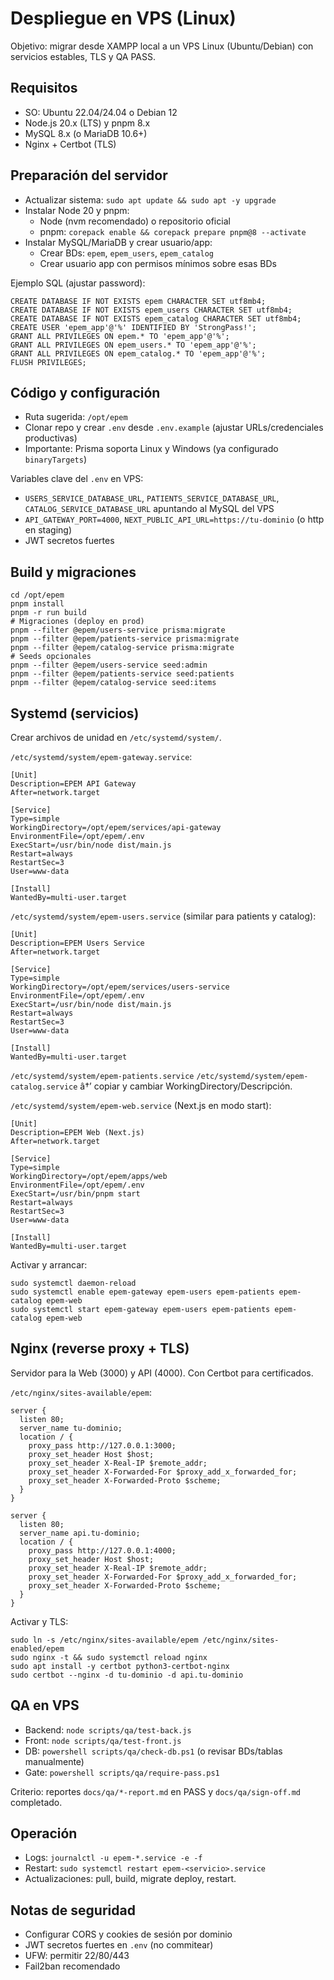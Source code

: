 ﻿# Despliegue en VPS (Linux)

Objetivo: migrar desde XAMPP local a un VPS Linux (Ubuntu/Debian) con servicios estables, TLS y QA PASS.

## Requisitos
- SO: Ubuntu 22.04/24.04 o Debian 12
- Node.js 20.x (LTS) y pnpm 8.x
- MySQL 8.x (o MariaDB 10.6+)
- Nginx + Certbot (TLS)

## Preparación del servidor
- Actualizar sistema: `sudo apt update && sudo apt -y upgrade`
- Instalar Node 20 y pnpm:
  - Node (nvm recomendado) o repositorio oficial
  - pnpm: `corepack enable && corepack prepare pnpm@8 --activate`
- Instalar MySQL/MariaDB y crear usuario/app:
  - Crear BDs: `epem`, `epem_users`, `epem_catalog`
  - Crear usuario app con permisos mínimos sobre esas BDs

Ejemplo SQL (ajustar password):
```
CREATE DATABASE IF NOT EXISTS epem CHARACTER SET utf8mb4;
CREATE DATABASE IF NOT EXISTS epem_users CHARACTER SET utf8mb4;
CREATE DATABASE IF NOT EXISTS epem_catalog CHARACTER SET utf8mb4;
CREATE USER 'epem_app'@'%' IDENTIFIED BY 'StrongPass!';
GRANT ALL PRIVILEGES ON epem.* TO 'epem_app'@'%';
GRANT ALL PRIVILEGES ON epem_users.* TO 'epem_app'@'%';
GRANT ALL PRIVILEGES ON epem_catalog.* TO 'epem_app'@'%';
FLUSH PRIVILEGES;
```

## Código y configuración
- Ruta sugerida: `/opt/epem`
- Clonar repo y crear `.env` desde `.env.example` (ajustar URLs/credenciales productivas)
- Importante: Prisma soporta Linux y Windows (ya configurado `binaryTargets`)

Variables clave del `.env` en VPS:
- `USERS_SERVICE_DATABASE_URL`, `PATIENTS_SERVICE_DATABASE_URL`, `CATALOG_SERVICE_DATABASE_URL` apuntando al MySQL del VPS
- `API_GATEWAY_PORT=4000`, `NEXT_PUBLIC_API_URL=https://tu-dominio` (o http en staging)
- JWT secretos fuertes

## Build y migraciones
```
cd /opt/epem
pnpm install
pnpm -r run build
# Migraciones (deploy en prod)
pnpm --filter @epem/users-service prisma:migrate
pnpm --filter @epem/patients-service prisma:migrate
pnpm --filter @epem/catalog-service prisma:migrate
# Seeds opcionales
pnpm --filter @epem/users-service seed:admin
pnpm --filter @epem/patients-service seed:patients
pnpm --filter @epem/catalog-service seed:items
```

## Systemd (servicios)
Crear archivos de unidad en `/etc/systemd/system/`.

`/etc/systemd/system/epem-gateway.service`:
```
[Unit]
Description=EPEM API Gateway
After=network.target

[Service]
Type=simple
WorkingDirectory=/opt/epem/services/api-gateway
EnvironmentFile=/opt/epem/.env
ExecStart=/usr/bin/node dist/main.js
Restart=always
RestartSec=3
User=www-data

[Install]
WantedBy=multi-user.target
```

`/etc/systemd/system/epem-users.service` (similar para patients y catalog):
```
[Unit]
Description=EPEM Users Service
After=network.target

[Service]
Type=simple
WorkingDirectory=/opt/epem/services/users-service
EnvironmentFile=/opt/epem/.env
ExecStart=/usr/bin/node dist/main.js
Restart=always
RestartSec=3
User=www-data

[Install]
WantedBy=multi-user.target
```

`/etc/systemd/system/epem-patients.service`
`/etc/systemd/system/epem-catalog.service` â†’ copiar y cambiar WorkingDirectory/Descripción.

`/etc/systemd/system/epem-web.service` (Next.js en modo start):
```
[Unit]
Description=EPEM Web (Next.js)
After=network.target

[Service]
Type=simple
WorkingDirectory=/opt/epem/apps/web
EnvironmentFile=/opt/epem/.env
ExecStart=/usr/bin/pnpm start
Restart=always
RestartSec=3
User=www-data

[Install]
WantedBy=multi-user.target
```

Activar y arrancar:
```
sudo systemctl daemon-reload
sudo systemctl enable epem-gateway epem-users epem-patients epem-catalog epem-web
sudo systemctl start epem-gateway epem-users epem-patients epem-catalog epem-web
```

## Nginx (reverse proxy + TLS)
Servidor para la Web (3000) y API (4000). Con Certbot para certificados.

`/etc/nginx/sites-available/epem`:
```
server {
  listen 80;
  server_name tu-dominio;
  location / {
    proxy_pass http://127.0.0.1:3000;
    proxy_set_header Host $host;
    proxy_set_header X-Real-IP $remote_addr;
    proxy_set_header X-Forwarded-For $proxy_add_x_forwarded_for;
    proxy_set_header X-Forwarded-Proto $scheme;
  }
}

server {
  listen 80;
  server_name api.tu-dominio;
  location / {
    proxy_pass http://127.0.0.1:4000;
    proxy_set_header Host $host;
    proxy_set_header X-Real-IP $remote_addr;
    proxy_set_header X-Forwarded-For $proxy_add_x_forwarded_for;
    proxy_set_header X-Forwarded-Proto $scheme;
  }
}
```

Activar y TLS:
```
sudo ln -s /etc/nginx/sites-available/epem /etc/nginx/sites-enabled/epem
sudo nginx -t && sudo systemctl reload nginx
sudo apt install -y certbot python3-certbot-nginx
sudo certbot --nginx -d tu-dominio -d api.tu-dominio
```

## QA en VPS
- Backend: `node scripts/qa/test-back.js`
- Front: `node scripts/qa/test-front.js`
- DB: `powershell scripts/qa/check-db.ps1` (o revisar BDs/tablas manualmente)
- Gate: `powershell scripts/qa/require-pass.ps1`

Criterio: reportes `docs/qa/*-report.md` en PASS y `docs/qa/sign-off.md` completado.

## Operación
- Logs: `journalctl -u epem-*.service -e -f`
- Restart: `sudo systemctl restart epem-<servicio>.service`
- Actualizaciones: pull, build, migrate deploy, restart.

## Notas de seguridad
- Configurar CORS y cookies de sesión por dominio
- JWT secretos fuertes en `.env` (no commitear)
- UFW: permitir 22/80/443
- Fail2ban recomendado


